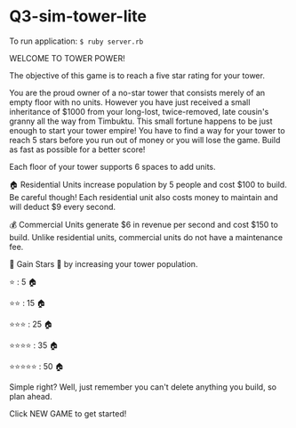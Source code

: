 # Q3-sim-tower-lite

To run application:
`$ ruby server.rb`

WELCOME TO TOWER POWER!

The objective of this game is to reach a five star rating for your tower.

You are the proud owner of a no-star tower that consists merely of an empty floor with no units. However you have just received a small inheritance of $1000 from your long-lost, twice-removed, late cousin's granny all the way from Timbuktu. This small fortune happens to be just enough to start your tower empire! You have to find a way for your tower to reach 5 stars before you run out of money or you will lose the game. Build as fast as possible for a better score!

Each floor of your tower supports 6 spaces to add units.

🏠 Residential Units increase population by 5 people and cost $100 to build. Be careful though! Each residential unit also costs money to maintain and will deduct $9 every second.

💰 Commercial Units generate $6 in revenue per second and cost $150 to build. Unlike residential units, commercial units do not have a maintenance fee.


🌟 Gain Stars 🌟 by increasing your tower population.

  ⭐️ : 5 🏠
  
  ⭐️⭐️ : 15 🏠
  
  ⭐️⭐️⭐️ : 25 🏠
  
  ⭐️⭐️⭐️⭐️ : 35 🏠
  
  ⭐️⭐️⭐️⭐️⭐️ : 50 🏠

Simple right? Well, just remember you can't delete anything you build, so plan ahead.

Click NEW GAME to get started!


